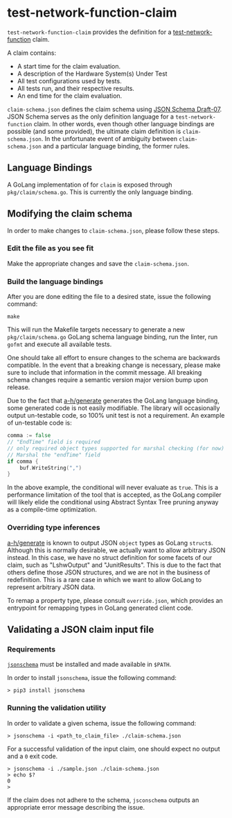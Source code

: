 # test-network-function-claim

`test-network-function-claim` provides the definition for a
[test-network-function](https://github.com/redhat-nfvpe/test-network-function) claim.

A claim contains:
* A start time for the claim evaluation.
* A description of the Hardware System(s) Under Test
* All test configurations used by tests.
* All tests run, and their respective results.
* An end time for the claim evaluation.

`claim-schema.json` defines the claim schema using
[JSON Schema Draft-07](https://json-schema.org/draft-07/json-schema-release-notes.html).  JSON Schema serves as the
only definition language for a `test-network-function` claim.  In other words, even though other language bindings are
possible (and some provided), the ultimate claim definition is `claim-schema.json`.  In the unfortunate event of
ambiguity between `claim-schema.json` and a particular language binding, the former rules.

## Language Bindings

A GoLang implementation of for `claim` is exposed through `pkg/claim/schema.go`.  This is currently the only language
binding. 

## Modifying the claim schema

In order to make changes to `claim-schema.json`, please follow these steps.
 
### Edit the file as you see fit

Make the appropriate changes and save the `claim-schema.json`.

### Build the language bindings

After you are done editing the
file to a desired state, issue the following command:

```shell script
make
```

This will run the Makefile targets necessary to generate a new `pkg/claim/schema.go` GoLang schema language binding,
run the linter, run `gofmt` and execute all available tests.

One should take all effort to ensure changes to the schema are backwards compatible.  In the event that a breaking
change is necessary, please make sure to include that information in the commit message.  All breaking schema changes
require a semantic version major version bump upon release.

Due to the fact that [a-h/generate](https://github.com/a-h/generate) generates the GoLang language binding, some
generated code is not easily modifiable.  The library will occasionally output un-testable code, so 100% unit test is
not a requirement.  An example of un-testable code is:

```go
comma := false
// "EndTime" field is required
// only required object types supported for marshal checking (for now)
// Marshal the "endTime" field
if comma {
	buf.WriteString(",")
}
```

In the above example, the conditional will never evaluate as `true`.  This is a performance limitation of the tool that
is accepted, as the GoLang compiler will likely elide the conditional using Abstract Syntax Tree pruning anyway as a
compile-time optimization.

### Overriding type inferences

[a-h/generate](https://github.com/a-h/generate) is known to output JSON `object` types as GoLang `struct`s.  Although
this is normally desirable, we actually want to allow arbitrary JSON instead.  In this case, we have no struct
definition for some facets of our claim, such as "LshwOutput" and "JunitResults".  This is due to the fact that others
define those JSON structures, and we are not in the business of redefinition.  This is a rare case in which we want to
allow GoLang to represent arbitrary JSON data.

To remap a property type, please consult `override.json`, which provides an entrypoint for remapping types in GoLang
generated client code.

## Validating a JSON claim input file

### Requirements

[`jsonschema`](https://python-jsonschema.readthedocs.io/en/stable/) must be installed and made available in `$PATH`.

In order to install `jsonschema`, issue the following command:

```shell script
> pip3 install jsonschema
```

### Running the validation utility

In order to validate a given schema, issue the following command:

```shell script
> jsonschema -i <path_to_claim_file> ./claim-schema.json
```

For a successful validation of the input claim, one should expect no output and a `0` exit code.

```shell script
> jsonschema -i ./sample.json ./claim-schema.json
> echo $?
0
> 
```

If the claim does not adhere to the schema, `jsconschema` outputs an appropriate error message describing the issue.
